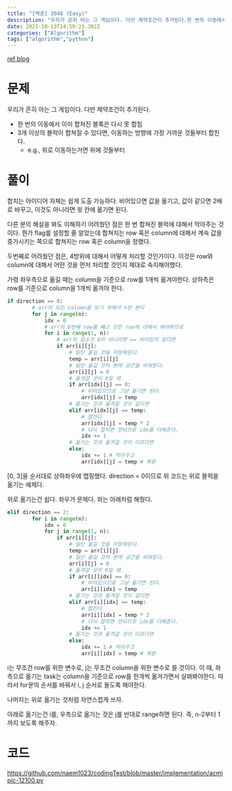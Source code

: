 ```yaml
---
title: "[백준] 2048 (Easy)"
description: "우리가 흔히 아는 그 게임이다. 다만 제약조건이 추가된다.한 번의 이동에서 이미 합쳐진 블록은 다시 못 합침3개 이상의 블럭이 합쳐질 수 있다면, 이동하는 방향에 가장 가까운 것들부터 합친다.e.g., 위로 이동하는거면 위에 것들부터합치는 아이디어 자체는 쉽게 도출 가"
date: 2021-10-13T14:59:23.302Z
categories: ["Algorithm"]
tags: ["algorithm","python"]
---
```

[ref blog](https://chldkato.tistory.com/163)
# 문제
우리가 흔히 아는 그 게임이다. 다만 제약조건이 추가된다.
- 한 번의 이동에서 이미 합쳐진 블록은 다시 못 합침
- 3개 이상의 블럭이 합쳐질 수 있다면, 이동하는 방향에 가장 가까운 것들부터 합친다.
  - e.g., 위로 이동하는거면 위에 것들부터

# 풀이
합치는 아이디어 자체는 쉽게 도출 가능하다. 비어있으면 값을 옮기고, 값이 같으면 2배로 바꾸고, 이것도 아니라면 윗 칸에 옮기면 된다.

다른 분의 해설을 봐도 이해하기 어려웠던 점은 한 번 합쳐진 블럭에 대해서 막아주는 것이다. 뭔가 flag를 설정할 줄 알았는데 합쳐지는 row 혹은 column에 대해서 계속 값을 증가시키는 쪽으로 합쳐지는 row 혹은 column을 정했다.


두번째로 어려웠던 점은, 4방위에 대해서 어떻게 처리할 것인가이다. 이것은 row와 column에 대해서 어떤 것을 먼저 처리할 것인지 제대로 숙지해야했다. 

가령 좌우측으로 옮길 때는 column을 기준으로 row를 1개씩 옮겨야한다. 상하측은 row를 기준으로 column을 1개씩 옮겨야 한다.

```py
if direction == 0:
        # arr의 모든 column을 보기 위해서 n번 본다
        for j in range(n):
            idx = 0 
            # arr의 0번째 row를 빼고 모든 row에 대해서 봐야하므로
            for i in range(1, n):
                # arr의 요소가 0이 아니라면 == 비어있지 않다면
                if arr[i][j]:
                    # 일단 옮길 것을 저장해둔다.
                    temp = arr[i][j]
                    # 일단 옮길 것의 본래 공간을 비워둔다.
                    arr[i][j] = 0
                    # 옮겨갈 곳이 0일 때
                    if arr[idx][j] == 0:
                        # 비어있으므로 그냥 옮기면 된다.
                        arr[idx][j] = temp
                    # 옮기는 것과 옮겨갈 것이 같다면
                    elif arr[idx][j] == temp:
                        # 합친다
                        arr[idx][j] = temp * 2
                        # 다시 합치면 안되므로 idx를 더해준다.
                        idx += 1
                    # 옮기는 것과 옮겨갈 것이 다르다면
                    else:
                        idx += 1 # 막아주고
                        arr[idx][j] = temp # 복원
```
[0, 3]을 순서대로 상하좌우에 맵핑했다. direction = 0이므로 위 코드는 위로 블럭을 옮기는 예제다.

위로 옮기는건 쉽다. 좌우가 문제다. 좌는 아래처럼 해줬다.


```py
elif direction == 2:
        for i in range(n):
            idx = 0
            for j in range(1, n):
                if arr[i][j]:
                    # 일단 옮길 것을 저장해둔다.
                    temp = arr[i][j]
                    # 일단 옮길 것의 본래 공간을 비워둔다.
                    arr[i][j] = 0
                    # 옮겨갈 곳이 0일 때
                    if arr[i][idx] == 0:
                        # 비어있으므로 그냥 옮기면 된다.
                        arr[i][idx] = temp
                    # 옮기는 것과 옮겨갈 것이 같다면
                    elif arr[i][idx] == temp:
                        # 합친다
                        arr[i][idx] = temp * 2
                        # 다시 합치면 안되므로 idx를 더해준다.
                        idx += 1
                    # 옮기는 것과 옮겨갈 것이 다르다면
                    else:
                        idx += 1 # 막아주고
                        arr[i][idx] = temp # 복원
```

i는 무조건 row를 위한 변수로, j는 무조건 column을 위한 변수로 쓸 것이다. 이 때, 좌측으로 옮기는 task는 column을 기준으로 row를 한개씩 옮겨가면서 살펴봐야한다. 따라서 for문의 순서를 바꿔서 i, j 순서로 돌도록 해야한다. 

나머지는 위로 옮기는 것처럼 자연스럽게 쓰자.


아래로 옮기는건 i를, 우측으로 옮기는 것은 j를 반대로 range하면 된다. 즉, n-2부터 1까지 보도록 해주자. 


# 코드
https://github.com/naem1023/codingTest/blob/master/implementation/acmipic-12100.py

